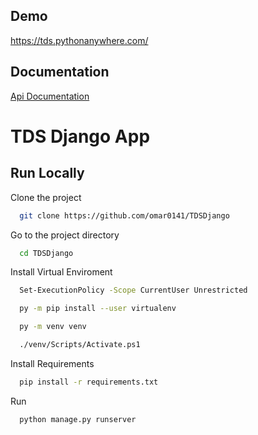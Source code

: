
## Demo

https://tds.pythonanywhere.com/


## Documentation

[Api Documentation](https://www.postman.com/gold-satellite-518922/workspace/tds/collection/26801058-49750b11-3a2e-492f-863b-89946b7a38da?action=share&creator=26801058)


# TDS Django App




## Run Locally

Clone the project

```bash
  git clone https://github.com/omar0141/TDSDjango
```

Go to the project directory

```bash
  cd TDSDjango
```

Install Virtual Enviroment

```bash
  Set-ExecutionPolicy -Scope CurrentUser Unrestricted
```
```bash
  py -m pip install --user virtualenv
```
```bash
  py -m venv venv
```
```bash
  ./venv/Scripts/Activate.ps1
```

Install Requirements

```bash
  pip install -r requirements.txt
```

Run

```bash
  python manage.py runserver
```